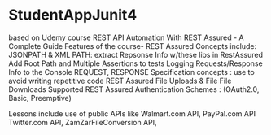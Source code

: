 # StudentAppJunit4
based on Udemy course REST API Automation With REST Assured - A Complete Guide
Features of the course- 
 REST Assured Concepts include: 
 JSONPATH & XML PATH: extract Repsonse Info w/these libs in RestAssured
 Add Root Path and Multiple Assertions to tests
 Logging Requests/Response Info to the Console
 REQUEST, RESPONSE Specification concepts : use to avoid writing repetitive code
 REST Assured File Uploads & File File Downloads
 Supported REST Assured Authentication Schemes : (OAuth2.0, Basic, Preemptive)

 Lessons include use of public APIs like Walmart.com API, PayPal.com API Twitter.com API, ZamZarFileConversion API, 
